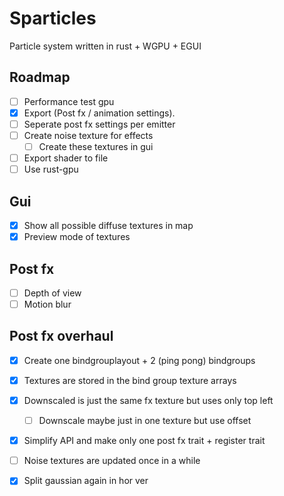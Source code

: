 # Sparticles
Particle system written in rust + WGPU + EGUI

## Roadmap
- [ ] Performance test gpu
- [x] Export (Post fx / animation settings).
- [ ] Seperate post fx settings per emitter
- [ ] Create noise texture for effects
  - [ ] Create these textures in gui
- [ ] Export shader to file
- [ ] Use rust-gpu

## Gui
- [x] Show all possible diffuse textures in map
- [x] Preview mode of textures

## Post fx
- [ ] Depth of view
- [ ] Motion blur

## Post fx overhaul
- [x] Create one bindgrouplayout + 2 (ping pong) bindgroups
- [x] Textures are stored in the bind group texture arrays 
- [x] Downscaled is just the same fx texture but uses only top left
  - [ ] Downscale maybe just in one texture but use offset

- [x] Simplify API and make only one post fx trait + register trait
- [ ] Noise textures are updated once in a while
- [x] Split gaussian again in hor ver

